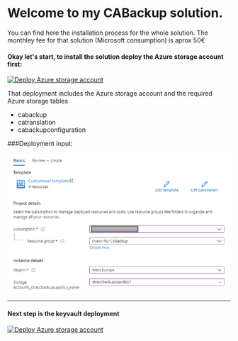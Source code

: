 # Welcome to my CABackup solution.
You can find here the installation process for the whole solution.
The monthley fee for that solution (Microsoft consumption) is aprox 50€

#### Okay let's start, to install the solution deploy the Azure storage account first:

[![Deploy Azure storage account](https://aka.ms/deploytoazurebutton)](https://portal.azure.com/#create/Microsoft.Template/uri/https%3A%2F%2Fraw.githubusercontent.com%2FLagler-Gruener%2FSol-CABackupDeploy%2Fmain%2FStorageAccount%2Fdeploystorageaccount.json)

That deployment includes the Azure storage account and the required Azure storage tables
* cabackup
* catranslation
* cabackupconfiguration

###Deployment input:

![Deplyoment](./StorageAccount/images/storagedeployment.png)

<hr/>

#### Next step is the keyvault deployment

[![Deploy Azure storage account](https://aka.ms/deploytoazurebutton)](https://portal.azure.com/#create/Microsoft.Template/uri/https%3A%2F%2Fraw.githubusercontent.com%2FLagler-Gruener%2FSol-CABackupDeploy%2Fmain%2FLogicApp%2Flogicappsdeploy.json)